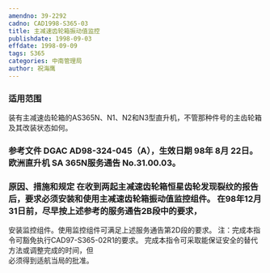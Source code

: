 ```yaml
---
amendno: 39-2292  
cadno: CAD1998-S365-03  
title: 主减速齿轮箱振动值监控  
publishdate: 1998-09-03  
effdate: 1998-09-09  
tags: S365  
categories: 中南管理局  
author: 祝海鹰  
---
```

  
### 适用范围  
装有主减速齿轮箱的AS365N、N1、N2和N3型直升机，不管那种件号的主齿轮箱及其改装状态如何。  
  
<!--more-->  
### 参考文件    DGAC AD98-324-045（A），生效日期 98年 8月 22日。欧洲直升机 SA 365N服务通告 No.31.00.03。  
  
### 原因、措施和规定 在收到两起主减速齿轮箱恒星齿轮发现裂纹的报告后，要求必须安装和使用主减速齿轮箱振动值监控组件。 在98年12月31日前，尽早按上述参考的服务通告2B段中的要求，  
安装监控组件。使用监控组件可满足上述服务通告第2D段的要求。     注：完成本指令可豁免执行CAD97-S365-02R1的要求。     完成本指令可采取能保证安全的替代方法或调整完成的时间，但  
必须得到适航当局的批准。  
